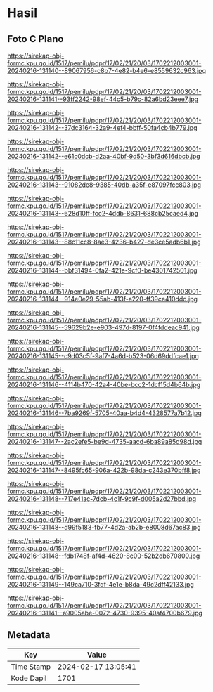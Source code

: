 # Hasil

## Foto C Plano

https://sirekap-obj-formc.kpu.go.id/1517/pemilu/pdpr/17/02/21/20/03/1702212003001-20240216-131140--89067956-c8b7-4e82-b4e6-e8559632c963.jpg

https://sirekap-obj-formc.kpu.go.id/1517/pemilu/pdpr/17/02/21/20/03/1702212003001-20240216-131141--93ff2242-98ef-44c5-b79c-82a6bd23eee7.jpg

https://sirekap-obj-formc.kpu.go.id/1517/pemilu/pdpr/17/02/21/20/03/1702212003001-20240216-131142--37dc3164-32a9-4ef4-bbff-50fa4cb4b779.jpg

https://sirekap-obj-formc.kpu.go.id/1517/pemilu/pdpr/17/02/21/20/03/1702212003001-20240216-131142--e61c0dcb-d2aa-40bf-9d50-3bf3d616dbcb.jpg

https://sirekap-obj-formc.kpu.go.id/1517/pemilu/pdpr/17/02/21/20/03/1702212003001-20240216-131143--91082de8-9385-40db-a35f-e87097fcc803.jpg

https://sirekap-obj-formc.kpu.go.id/1517/pemilu/pdpr/17/02/21/20/03/1702212003001-20240216-131143--628d10ff-fcc2-4ddb-8631-688cb25caed4.jpg

https://sirekap-obj-formc.kpu.go.id/1517/pemilu/pdpr/17/02/21/20/03/1702212003001-20240216-131143--88c11cc8-8ae3-4236-b427-de3ce5adb6b1.jpg

https://sirekap-obj-formc.kpu.go.id/1517/pemilu/pdpr/17/02/21/20/03/1702212003001-20240216-131144--bbf31494-0fa2-421e-9cf0-be4301742501.jpg

https://sirekap-obj-formc.kpu.go.id/1517/pemilu/pdpr/17/02/21/20/03/1702212003001-20240216-131144--914e0e29-55ab-413f-a220-ff39ca410ddd.jpg

https://sirekap-obj-formc.kpu.go.id/1517/pemilu/pdpr/17/02/21/20/03/1702212003001-20240216-131145--59629b2e-e903-497d-8197-0f4fddeac941.jpg

https://sirekap-obj-formc.kpu.go.id/1517/pemilu/pdpr/17/02/21/20/03/1702212003001-20240216-131145--c9d03c5f-9af7-4a6d-b523-06d69ddfcae1.jpg

https://sirekap-obj-formc.kpu.go.id/1517/pemilu/pdpr/17/02/21/20/03/1702212003001-20240216-131146--4114b470-42a4-40be-bcc2-1dcf15d4b64b.jpg

https://sirekap-obj-formc.kpu.go.id/1517/pemilu/pdpr/17/02/21/20/03/1702212003001-20240216-131146--7ba9269f-5705-40aa-b4d4-4328577a7b12.jpg

https://sirekap-obj-formc.kpu.go.id/1517/pemilu/pdpr/17/02/21/20/03/1702212003001-20240216-131147--2ac2efe5-be9d-4735-aacd-6ba89a85d98d.jpg

https://sirekap-obj-formc.kpu.go.id/1517/pemilu/pdpr/17/02/21/20/03/1702212003001-20240216-131147--8495fc65-906a-422b-98da-c243e370bff8.jpg

https://sirekap-obj-formc.kpu.go.id/1517/pemilu/pdpr/17/02/21/20/03/1702212003001-20240216-131148--717e41ac-7dcb-4c1f-9c9f-d005a2d27bbd.jpg

https://sirekap-obj-formc.kpu.go.id/1517/pemilu/pdpr/17/02/21/20/03/1702212003001-20240216-131148--d99f5183-fb77-4d2a-ab2b-e8008d67ac83.jpg

https://sirekap-obj-formc.kpu.go.id/1517/pemilu/pdpr/17/02/21/20/03/1702212003001-20240216-131148--fdb1748f-af4d-4620-8c00-52b2db670800.jpg

https://sirekap-obj-formc.kpu.go.id/1517/pemilu/pdpr/17/02/21/20/03/1702212003001-20240216-131149--149ca710-3fdf-4e1e-b8da-49c2dff42133.jpg

https://sirekap-obj-formc.kpu.go.id/1517/pemilu/pdpr/17/02/21/20/03/1702212003001-20240216-131141--a9005abe-0072-4730-9395-40af4700b679.jpg


## Metadata

| Key        | Value               |
| ---------- | ------------------- |
| Time Stamp | 2024-02-17 13:05:41 |
| Kode Dapil | 1701                |



